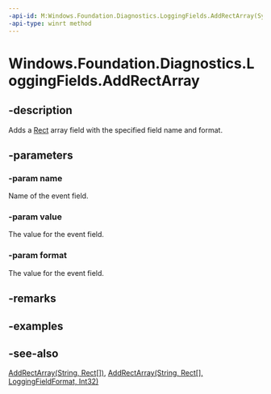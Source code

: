 ```yaml
---
-api-id: M:Windows.Foundation.Diagnostics.LoggingFields.AddRectArray(System.String,Windows.Foundation.Rect[],Windows.Foundation.Diagnostics.LoggingFieldFormat)
-api-type: winrt method
---
```


<!-- Method syntax
public void AddRectArray(System.String name, Windows.Foundation.Rect[] value, Windows.Foundation.Diagnostics.LoggingFieldFormat format)
-->

# Windows.Foundation.Diagnostics.LoggingFields.AddRectArray

## -description
Adds a [Rect](../windows.foundation/rect.md) array field with the specified field name and format.

## -parameters
### -param name
Name of the event field.

### -param value
The value for the event field.

### -param format
The value for the event field.

## -remarks

## -examples

## -see-also
[AddRectArray(String, Rect\[\])](/uwp/api/windows.foundation.diagnostics.loggingfields.addrectarray#windows-foundation-diagnostics-loggingfields-addrectarray(system-string-windows-foundation-rect())), [AddRectArray(String, Rect\[\], LoggingFieldFormat, Int32)](/uwp/api/windows.foundation.diagnostics.loggingfields.addrectarray#windows-foundation-diagnostics-loggingfields-addrectarray(system-string-windows-foundation-rect()-windows-foundation-diagnostics-loggingfieldformat-system-int32))